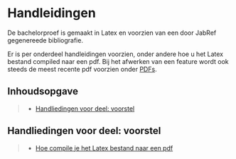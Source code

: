 # Handleidingen

De bachelorproef is gemaakt in Latex en voorzien van een door JabRef gegenereede bibliografie.

Er is per onderdeel handleidingen voorzien, onder andere hoe u het Latex bestand compiled naar een pdf. Bij het afwerken van een feature wordt ook steeds de meest recente pdf voorzien onder [PDFs](../PDFs).

## Inhoudsopgave

> - [Handliedingen voor deel: voorstel](#handliedingen-voor-deel-voorstel)


## Handliedingen voor deel: voorstel

> - [Hoe compile je het Latex bestand naar een pdf](voorstel/compileToPdf.md)


